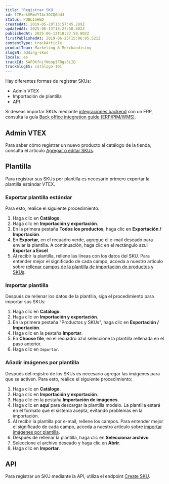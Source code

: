 ```yaml
---
title: 'Registrar SKU'
id: 17PxekVPmVYI4c3OCQ0ddJ
status: PUBLISHED
createdAt: 2019-05-20T13:57:45.289Z
updatedAt: 2025-06-13T18:27:58.802Z
publishedAt: 2025-06-13T18:27:58.802Z
firstPublishedAt: 2019-06-25T15:06:05.521Z
contentType: trackArticle
productTeam: Marketing & Merchandising
slugEN: adding-skus
locale: es
trackId: 5AF0XfnjfWeopIFBgs3LIQ
trackSlugES: catalogo-101
---
```


Hay diferentes formas de registrar SKUs: 

- Admin VTEX
- Importación de plantilla
- API

<div class="alert alert-info">
  <p>Si deseas importar SKUs mediante <a href="https://help.vtex.com/es/tracks/serie-de-la-tienda-vtex--eSDNk26pdvemF3XKM0nK9/7euXDZR5CCnVFSrXyczIhu">integraciones backend</a> con un ERP, consulta la guía <a href="https://developers.vtex.com/docs/guides/erp-integration-guide">Back office integration guide (ERP/PIM/WMS)</a>.</p>
</div>

## Admin VTEX

Para saber cómo registrar un nuevo producto al catálogo de la tienda, consulta el artículo [Agregar o editar SKUs](/es/tutorial/agregar-o-editar-skus--4ryZ6J45kwn3jDiQBxGiiN).

## Plantilla

Para registrar sus SKUs por plantilla es necesario primero exportar la plantilla estándar VTEX.

### Exportar plantilla estándar

Para esto, realice el siguiente procedimiento:

1. Haga clic en **Catálogo**.
2. Haga clic en **Importación y exportación**.
3. En la primera pestaña __Todos los productos__, haga clic en **Exportación / Importación**.
4. En __Exportar__, en el recuadro verde, agregue el e-mail deseado para enviar la plantilla. A continuación, haga clic en el rectángulo azul **Exportar a Excel**
5. Al recibir la plantilla, rellene las líneas con los datos del SKU. Para entender mejor el significado de cada campo, acceda a nuestro artículo sobre [rellenar campos de la plantilla de importación de productos y SKUs](/es/tutorial/rellenar-campos-de-la-plantilla-de-importación--4nYhx63Q5yokQWaMguaIgI).

### Importar plantilla

Después de rellenar los datos de la plantilla, siga el procedimiento para importar sus SKUs:

1. Haga clic en **Catálogo**.
2. Haga clic en **Importación y exportación**.
3. En la primera pestaña "Productos y SKUs", haga clic en **Exportación / Importación**.
4. Haga clic en la pestaña **Importar**.
5. En **Choose file**, en el recuadro azul seleccione la plantilla rellenada en el paso anterior.
6. Haga clic en `Importar`.

### Añadir imágenes por plantilla

Después del registro de los SKUs es necesario agregar las imágenes para que se activen. Para esto, realice el siguiente procedimiento:

1. Haga clic en **Catálogo**.
2. Haga clic en **Importación y exportación**.
3. Haga clic en la pestaña **Importación de imágenes**.
4. Haga clic en **aquí** para descargar la plantilla modelo. La plantilla estará en el formato que el sistema acepta, evitando problemas en la importación.
5. Al recibir la plantilla por e-mail, rellene los campos. Para entender mejor el significado de cada campo, acceda a nuestro artículo sobre [importar imágenes por plantilla](/es/tutorial/importando-imagenes-por-plantilla--tutorials_262).
6. Después de rellenar la plantilla, haga clic en **Seleccionar archivo**.
7. Seleccione el archivo deseado y haga clic en __Abrir__.
8. Haga clic en **Importar**.

## API

Para registrar un SKU mediante la API, utiliza el endpoint [Create SKU](https://developers.vtex.com/docs/api-reference/catalog-api#post-/api/catalog/pvt/stockkeepingunit).

